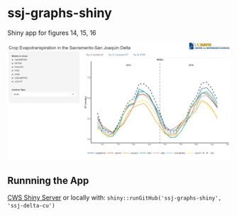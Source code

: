 # ssj-graphs-shiny
Shiny app for figures 14, 15, 16

![ssj-graphs-shiny screenshot](ssj-graphs-shiny-screenshot.png)

## Runnning the App

[CWS Shiny Server](http://shiny.cws.ucdavis.edu/shiny/ambell/ssj-delta-et/) or locally with: `shiny::runGitHub('ssj-graphs-shiny', 'ssj-delta-cu')`
